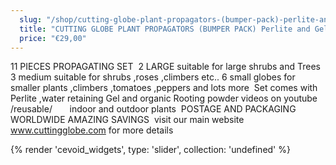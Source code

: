 ```yaml
---
  slug: "/shop/cutting-globe-plant-propagators-(bumper-pack)-perlite-and-gel-+rooting-powder"
  title: "CUTTING GLOBE PLANT PROPAGATORS (BUMPER PACK) Perlite and Gel +Rooting powder"
  price: "€29,00"
---
```

  11 PIECES PROPAGATING SET 
2 LARGE suitable for large shrubs and Trees 
3 medium suitable for shrubs ,roses ,climbers etc..
6 small globes for smaller plants ,climbers ,tomatoes ,peppers and lots more 
Set comes with Perlite ,water retaining Gel and organic Rooting powder
videos on youtube /reusable/       indoor and outdoor plants 
POSTAGE AND PACKAGING WORLDWIDE AMAZING SAVINGS 
visit our main website www.cuttingglobe.com for more details


{% render 'cevoid_widgets', type: 'slider', collection: 'undefined' %}
